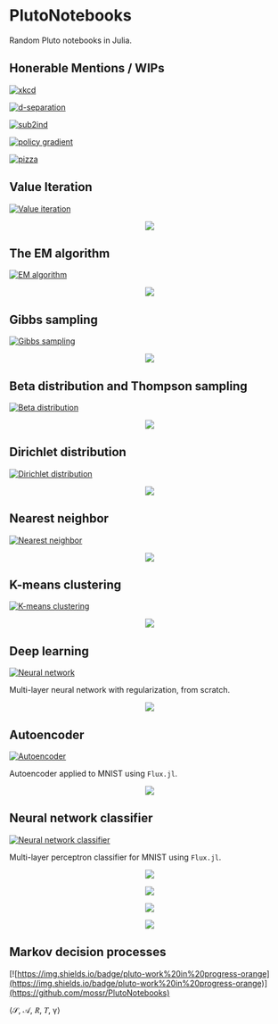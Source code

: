 # PlutoNotebooks
Random Pluto notebooks in Julia.

## Honerable Mentions / WIPs
[![xkcd](https://img.shields.io/badge/pluto-xkcd%20grids--n--marbles-00505c)](https://htmlview.glitch.me/?https://github.com/mossr/PlutoNotebooks/blob/master/html/xkcd-grids-n-marbles.html)

[![d-separation](https://img.shields.io/badge/pluto-d--separation-00505c)](https://htmlview.glitch.me/?https://github.com/mossr/PlutoNotebooks/blob/master/html/d_separation.html)

[![sub2ind](https://img.shields.io/badge/pluto-subscript%20and%20linear%20indexing-00505c)](https://htmlview.glitch.me/?https://github.com/mossr/PlutoNotebooks/blob/master/html/subscript_and_linear_indexing.html)

[![policy gradient](https://img.shields.io/badge/pluto-policy%20gradient%20estimation-00505c)](https://htmlview.glitch.me/?https://github.com/mossr/PlutoNotebooks/blob/master/html/policy_gradient_estimation.html)

[![pizza](https://img.shields.io/badge/pluto-pizza%20meme%20🍕-00505c)](https://htmlview.glitch.me/?https://github.com/mossr/PlutoNotebooks/blob/master/html/pizza_meme.html)

## Value Iteration

[![Value iteration](https://img.shields.io/badge/pluto-value%20iteration-00505c)](https://htmlview.glitch.me/?https://github.com/mossr/PlutoNotebooks/blob/master/html/value_iteration.html)
<p align="center">
  <a href="https://htmlview.glitch.me/?https://github.com/mossr/PlutoNotebooks/blob/master/html/value_iteration.html"><img src="./img/value_iteration.svg"></a>
</p>

## The EM algorithm

[![EM algorithm](https://img.shields.io/badge/pluto-em%20algorithm-00505c)](https://htmlview.glitch.me/?https://github.com/mossr/PlutoNotebooks/blob/master/html/em_algorithm.html)
<p align="center">
  <a href="https://htmlview.glitch.me/?https://github.com/mossr/PlutoNotebooks/blob/master/html/em_algorithm.html"><img src="./img/em_algorithm.png"></a>
</p>

## Gibbs sampling

[![Gibbs sampling](https://img.shields.io/badge/pluto-gibbs%20sampling-00505c)](https://htmlview.glitch.me/?https://raw.githubusercontent.com/mossr/PlutoNotebooks/master/html/gibbs_sampling.html)
<p align="center">
  <a href="https://htmlview.glitch.me/?https://raw.githubusercontent.com/mossr/PlutoNotebooks/master/html/gibbs_sampling.html"><img src="./img/gibbs_sampling.png"></a>
</p>

## Beta distribution and Thompson sampling

[![Beta distribution](https://img.shields.io/badge/pluto-beta%20distribution-00505c)](http://htmlpreview.github.io/?https://raw.githubusercontent.com/mossr/PlutoNotebooks/master/html/beta.html)
<p align="center">
  <a href="http://htmlpreview.github.io/?https://raw.githubusercontent.com/mossr/PlutoNotebooks/master/html/beta.html"><img src="./img/beta.svg"></a>
</p>

## Dirichlet distribution

[![Dirichlet distribution](https://img.shields.io/badge/pluto-dirichlet%20distribution-00505c)](http://htmlpreview.github.io/?https://raw.githubusercontent.com/mossr/PlutoNotebooks/master/html/dirichlet.html)
<p align="center">
  <a href="http://htmlpreview.github.io/?https://raw.githubusercontent.com/mossr/PlutoNotebooks/master/html/dirichlet.html"><img src="./img/dirichlet_subplots.png"></a>
</p>


## Nearest neighbor

[![Nearest neighbor](https://img.shields.io/badge/pluto-nearest%20neighbor-00505c)](http://htmlpreview.github.io/?https://raw.githubusercontent.com/mossr/PlutoNotebooks/master/html/nearest_neighbor.html)
<p align="center">
  <a href="http://htmlpreview.github.io/?https://raw.githubusercontent.com/mossr/PlutoNotebooks/master/html/nearest_neighbor.html"><img src="./img/vornoi.svg"></a>
</p>


## K-means clustering

[![K-means clustering](https://img.shields.io/badge/pluto-k--means%20clustering-00505c)](http://htmlpreview.github.io/?https://raw.githubusercontent.com/mossr/PlutoNotebooks/master/html/k_means_clustering.html)
<p align="center">
  <a href="http://htmlpreview.github.io/?https://raw.githubusercontent.com/mossr/PlutoNotebooks/master/html/k_means_clustering.html"><img src="./img/k_means_clustering.png"></a>
</p>


## Deep learning
[![Neural network](https://img.shields.io/badge/pluto-deep%20learning-00505c)](http://htmlpreview.github.io/?https://raw.githubusercontent.com/mossr/PlutoNotebooks/master/html/deep_learning.html)

Multi-layer neural network with regularization, from scratch.

<p align="center">
  <a href="http://htmlpreview.github.io/?https://raw.githubusercontent.com/mossr/PlutoNotebooks/master/html/deep_learning.html"><img src="./img/nn.svg"></a>
</p>


## Autoencoder
[![Autoencoder](https://img.shields.io/badge/pluto-flux%20autoencoder-00505c)](http://htmlpreview.github.io/?https://raw.githubusercontent.com/mossr/PlutoNotebooks/master/html/mnist_autoencoder.html)

Autoencoder applied to MNIST using `Flux.jl`.

<p align="center">
  <a href="http://htmlpreview.github.io/?https://raw.githubusercontent.com/mossr/PlutoNotebooks/master/html/mnist_autoencoder.html"><img src="./img/mnist_autoencoder.png"></a>
</p>


## Neural network classifier
[![Neural network classifier](https://img.shields.io/badge/pluto-flux%20classifier-00505c)](http://htmlpreview.github.io/?https://raw.githubusercontent.com/mossr/PlutoNotebooks/master/html/mnist_mlp.html)

Multi-layer perceptron classifier for MNIST using `Flux.jl`.

<p align="center">
    <a href="http://htmlpreview.github.io/?https://raw.githubusercontent.com/mossr/PlutoNotebooks/master/html/mnist_mlp.html"><img src="https://latex.codecogs.com/svg.latex?%5Cmathcal%7BL%7D%28%5Chat%7By%7D%2Cy%29%3D-%5Cfrac%7B1%7D%7Bn%7D%5Csum_%7Bi%3D1%7D%5Eny%5Cleft%28%5Chat%7By%7D-%5Clog%5Cleft%28%5Csum%20e%5E%7B%5Chat%7By%7D%7D%5Cright%29%5Cright%29"></a>
</p>
<p align="center">
    <a href="http://htmlpreview.github.io/?https://raw.githubusercontent.com/mossr/PlutoNotebooks/master/html/mnist_mlp.html"><img src="https://latex.codecogs.com/svg.latex?\mathcal{J}(\mathbf{\hat{y}},%20\mathbf{y})%20=%20\frac{1}{m}\sum%20\mathcal{L}(\hat{y},%20y)"></a>
</p>

<p align="center">
    <a href="http://htmlpreview.github.io/?https://raw.githubusercontent.com/mossr/PlutoNotebooks/master/html/mnist_mlp.html"><img src="https://latex.codecogs.com/svg.latex?\operatorname{Loss}_\text{train}%20=%2093.612\%"></a>
</p>
<p align="center">
    <a href="http://htmlpreview.github.io/?https://raw.githubusercontent.com/mossr/PlutoNotebooks/master/html/mnist_mlp.html"><img src="https://latex.codecogs.com/svg.latex?\operatorname{Loss}_\text{test}%20=%2093.444\%"></a>
</p>


## Markov decision processes
[![https://img.shields.io/badge/pluto-work%20in%20progress-orange](https://img.shields.io/badge/pluto-work%20in%20progress-orange)](https://github.com/mossr/PlutoNotebooks)

⟨𝒮, 𝒜, 𝑅, 𝑇, γ⟩
